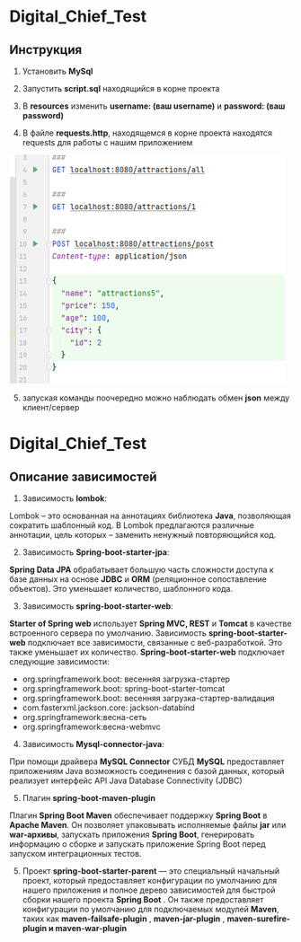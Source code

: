 # Digital_Chief_Test
## Инструкция

1) Установить **MySql**

2) Запустить **script.sql** находящийся в корне проекта

3) В **resources** изменить  **username: (ваш username)**  и  **password: (ваш password)**

4) В файле **requests.http**, находящемся в корне проекта находятся requests для работы с нашим приложением

![img.png](img.png)

5) запуская команды поочередно можно наблюдать обмен **json** между клиент/сервер 



# Digital_Chief_Test
## Описание зависимостей

1) Зависимость **lombok**:

Lombok – это основанная на аннотациях библиотека **Java**, позволяющая сократить шаблонный код. 
В Lombok предлагаются различные аннотации, цель которых – заменить ненужный повторяющийся код. 

2) Зависимость **Spring-boot-starter-jpa**:

**Spring Data JPA** обрабатывает большую часть сложности доступа к базе данных на основе **JDBC** и **ORM** 
(реляционное сопоставление объектов). Это уменьшает количество, шаблонного кода.

3) Зависимость **spring-boot-starter-web**:

**Starter of Spring web** использует **Spring MVC, REST** и **Tomcat** в качестве встроенного сервера по умолчанию. 
Зависимость **spring-boot-starter-web** подключает все зависимости, связанные с веб-разработкой. 
Это также уменьшает их количество. **Spring-boot-starter-web** подключает следующие зависимости:

* org.springframework.boot: весенняя загрузка-стартер
* org.springframework.boot: spring-boot-starter-tomcat
* org.springframework.boot: весенняя загрузка-стартер-валидация
* com.fasterxml.jackson.core: jackson-databind
* org.springframework:весна-сеть
* org.springframework:весна-webmvc

4) Зависимость **Mysql-connector-java**:

При помощи драйвера **MySQL Connector** СУБД **MySQL** предоставляет приложениям Java возможность соединения с базой данных, который реализует
интерфейс API Java Database Connectivity (JDBC)

5) Плагин **spring-boot-maven-plugin**

Плагин **Spring Boot Maven** обеспечивает поддержку **Spring Boot** в **Apache Maven**. 
Он позволяет упаковывать исполняемые файлы **jar** или **war-архивы**, запускать приложения 
**Spring Boot**, генерировать информацию о сборке и запускать приложение Spring Boot 
перед запуском интеграционных тестов.

5) Проект **spring-boot-starter-parent** — это специальный начальный проект, который 
предоставляет конфигурации по умолчанию для нашего приложения и полное дерево 
зависимостей для быстрой сборки нашего проекта **Spring Boot** . Он также предоставляет 
конфигурации по умолчанию для подключаемых модулей **Maven**, таких как **maven-failsafe-plugin** , 
**maven-jar-plugin** , **maven-surefire-plugin и maven-war-plugin** 